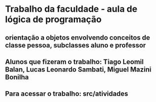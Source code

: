 # Trabalho da faculdade - aula de lógica de programação
## orientação a objetos envolvendo conceitos de classe pessoa, subclasses aluno e professor

## Alunos que fizeram o trabalho: Tiago Leomil Balan, Lucas Leonardo Sambati, Miguel Mazini Bonilha

## Para acessar o trabalho: src/atividades
